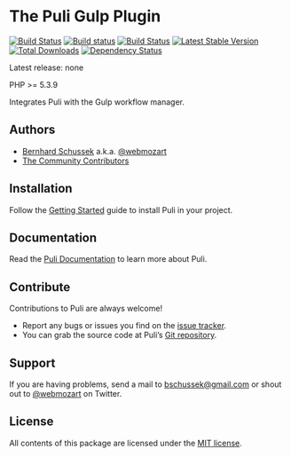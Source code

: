 The Puli Gulp Plugin
====================

[![Build Status](https://travis-ci.org/puli/gulp-plugin.svg?branch=master)](https://travis-ci.org/puli/gulp-plugin)
[![Build status](https://ci.appveyor.com/api/projects/status/9fvu4aohrmdljdkf/branch/master?svg=true)](https://ci.appveyor.com/project/webmozart/gulp-plugin/branch/master)
[![Build Status](https://scrutinizer-ci.com/g/puli/gulp-plugin/badges/build.png?b=master)](https://scrutinizer-ci.com/g/puli/gulp-plugin/build-status/master)
[![Latest Stable Version](https://poser.pugx.org/puli/gulp-plugin/v/stable.svg)](https://packagist.org/packages/puli/gulp-plugin)
[![Total Downloads](https://poser.pugx.org/puli/gulp-plugin/downloads.svg)](https://packagist.org/packages/puli/gulp-plugin)
[![Dependency Status](https://www.versioneye.com/php/puli:gulp-plugin/1.0.0/badge.svg)](https://www.versioneye.com/php/puli:gulp-plugin/1.0.0)

Latest release: none

PHP >= 5.3.9

Integrates Puli with the Gulp workflow manager.

Authors
-------

* [Bernhard Schussek] a.k.a. [@webmozart]
* [The Community Contributors]

Installation
------------

Follow the [Getting Started] guide to install Puli in your project.

Documentation
-------------

Read the [Puli Documentation] to learn more about Puli.

Contribute
----------

Contributions to Puli are always welcome!

* Report any bugs or issues you find on the [issue tracker].
* You can grab the source code at Puli’s [Git repository].

Support
-------

If you are having problems, send a mail to bschussek@gmail.com or shout out to
[@webmozart] on Twitter.

License
-------

All contents of this package are licensed under the [MIT license].

[Puli]: http://puli.io
[Bernhard Schussek]: http://webmozarts.com
[The Community Contributors]: https://github.com/puli/gulp-plugin/graphs/contributors
[Resource Discovery]: http://docs.puli.io/en/latest/gulp-plugin.html
[Getting Started]: http://docs.puli.io/en/latest/getting-started.html
[Puli Documentation]: http://docs.puli.io/en/latest/index.html
[issue tracker]: https://github.com/puli/issues/issues
[Git repository]: https://github.com/puli/gulp-plugin
[@webmozart]: https://twitter.com/webmozart
[MIT license]: LICENSE
